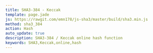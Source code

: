 ```yaml
---
title: SHA3-384 - Keccak
template: page.jade
js: https://rawgit.com/emn178/js-sha3/master/build/sha3.min.js
method: sha3_384
action: Hash
auto_update: true
description: SHA3-384 / Keccak online hash function
keywords: SHA3,Keccak,online,hash
---
```

